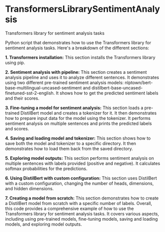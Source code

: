 # TransformersLibrarySentimentAnalysis
Transformers library for sentiment analysis tasks

Python script that demonstrates how to use the Transformers library for sentiment analysis tasks. Here's a breakdown of the different sections:

**1. Transformers installation:**
This section installs the Transformers library using pip.

**2. Sentiment analysis with pipeline:**
This section creates a sentiment analysis pipeline and uses it to analyze different sentences.
It demonstrates using two different pre-trained sentiment analysis models: nlptown/bert-base-multilingual-uncased-sentiment and distilbert-base-uncased-finetuned-sst-2-english.
It shows how to get the predicted sentiment labels and their scores.

**3. Fine-tuning a model for sentiment analysis:**
This section loads a pre-trained DistilBert model and creates a tokenizer for it.
It then demonstrates how to prepare input data for the model using the tokenizer.
It performs sentiment analysis on multiple sentences and prints the predicted labels and scores.

**4. Saving and loading model and tokenizer:**
This section shows how to save both the model and tokenizer to a specific directory.
It then demonstrates how to load them back from the saved directory.

**5. Exploring model outputs:**
This section performs sentiment analysis on multiple sentences with labels provided (positive and negative).
It calculates softmax probabilities for the predictions.

**6. Using DistilBert with custom configuration:**
This section uses DistilBert with a custom configuration, changing the number of heads, dimensions, and hidden dimensions.

**7. Creating a model from scratch:**
This section demonstrates how to create a DistilBert model from scratch with a specific number of labels.
Overall, this code provides a comprehensive example of how to use the Transformers library for sentiment analysis tasks. It covers various aspects, including using pre-trained models, fine-tuning models, saving and loading models, and exploring model outputs.
